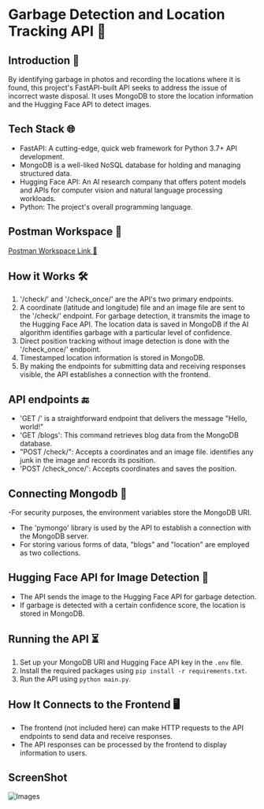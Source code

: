 # Garbage Detection and Location Tracking API 🔑
## Introduction 👀
By identifying garbage in photos and recording the locations where it is found, this project's FastAPI-built API seeks to address the issue of incorrect waste disposal. It uses MongoDB to store the location information and the Hugging Face API to detect images.
## Tech Stack 🌐
- FastAPI: A cutting-edge, quick web framework for Python 3.7+ API development.
- MongoDB is a well-liked NoSQL database for holding and managing structured data.
- Hugging Face API: An AI research company that offers potent models and APIs for computer vision and natural language processing workloads.
- Python: The project's overall programming language.
## Postman Workspace 📁
[Postman Workspace Link 🔗](https://wastex.postman.co/workspace/Team-Workspace~2dd390f7-a202-4730-8ac2-b2c630ca84d6/overview)
## How it Works 🛠️
1. '/check/' and '/check_once/' are the API's two primary endpoints.
2. A coordinate (latitude and longitude) file and an image file are sent to the '/check/' endpoint. For garbage detection, it transmits the image to the Hugging Face API. The location data is saved in MongoDB if the AI algorithm identifies garbage with a particular level of confidence.
3. Direct position tracking without image detection is done with the '/check_once/' endpoint.
4. Timestamped location information is stored in MongoDB.
5. By making the endpoints for submitting data and receiving responses visible, the API establishes a connection with the frontend.
## API endpoints 🔚
- 'GET /' is a straightforward endpoint that delivers the message "Hello, world!"
- 'GET /blogs': This command retrieves blog data from the MongoDB database.
- "POST /check/": Accepts a coordinates and an image file. identifies any junk in the image and records its position.
- 'POST /check_once/': Accepts coordinates and saves the position.
## Connecting Mongodb 🍃
-For security purposes, the environment variables store the MongoDB URI.
- The 'pymongo' library is used by the API to establish a connection with the MongoDB server.
- For storing various forms of data, "blogs" and "location" are employed as two collections.

## Hugging Face API for Image Detection 🔎
- The API sends the image to the Hugging Face API for garbage detection.
- If garbage is detected with a certain confidence score, the location is stored in MongoDB.

## Running the API ⏳
1. Set up your MongoDB URI and Hugging Face API key in the `.env` file.
2. Install the required packages using `pip install -r requirements.txt`.
3. Run the API using `python main.py`.

## How It Connects to the Frontend 🖥️
- The frontend (not included here) can make HTTP requests to the API endpoints to send data and receive responses.
- The API responses can be processed by the frontend to display information to users.

## ScreenShot
![Images](images/WasteX_backend_ScreenShot.PNG)




